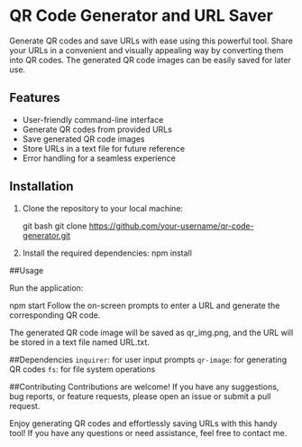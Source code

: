 # QR Code Generator and URL Saver

Generate QR codes and save URLs with ease using this powerful tool. Share your URLs in a convenient and visually appealing way by converting them into QR codes. The generated QR code images can be easily saved for later use.

## Features

- User-friendly command-line interface
- Generate QR codes from provided URLs
- Save generated QR code images
- Store URLs in a text file for future reference
- Error handling for a seamless experience

## Installation

1. Clone the repository to your local machine:

   git bash
   git clone https://github.com/your-username/qr-code-generator.git
   
2. Install the required dependencies:
   npm install

##Usage

Run the application:

npm start
Follow the on-screen prompts to enter a URL and generate the corresponding QR code.

The generated QR code image will be saved as qr_img.png, and the URL will be stored in a text file named URL.txt.

##Dependencies
`inquirer`: for user input prompts
`qr-image`: for generating QR codes
`fs`: for file system operations

##Contributing
Contributions are welcome! If you have any suggestions, bug reports, or feature requests, please open an issue or submit a pull request.

Enjoy generating QR codes and effortlessly saving URLs with this handy tool! If you have any questions or need assistance, feel free to contact me.
